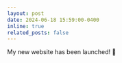 ```yaml
---
layout: post
date: 2024-06-18 15:59:00-0400
inline: true
related_posts: false
---
```


My new website has been launched! :tada:
